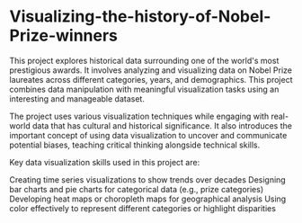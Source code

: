 # Visualizing-the-history-of-Nobel-Prize-winners
This project explores historical data surrounding one of the world's most prestigious awards. It involves analyzing and visualizing data on Nobel Prize laureates across different categories, years, and demographics. This project combines data manipulation with meaningful visualization tasks using an interesting and manageable dataset.

The project uses various visualization techniques while engaging with real-world data that has cultural and historical significance. It also introduces the important concept of using data visualization to uncover and communicate potential biases, teaching critical thinking alongside technical skills.

Key data visualization skills used in this project are:

Creating time series visualizations to show trends over decades
Designing bar charts and pie charts for categorical data (e.g., prize categories)
Developing heat maps or choropleth maps for geographical analysis
Using color effectively to represent different categories or highlight disparities
